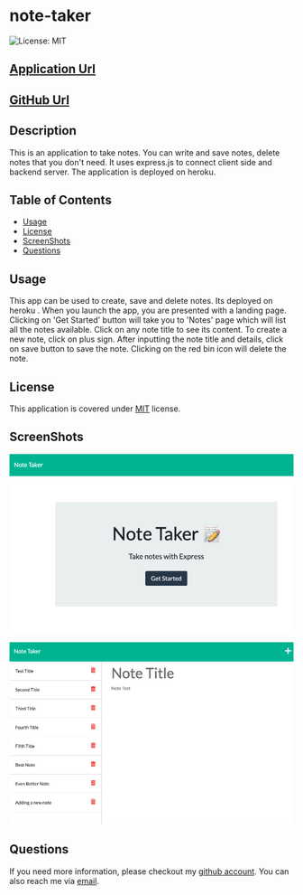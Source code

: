 # note-taker
![License: MIT](https://img.shields.io/badge/License-MIT-yellow.svg)

## [Application Url](https://noteawesome-taker.herokuapp.com/ )

## [GitHub Url](https://github.com/harry-100/note-taker)

## Description

This is an application  to take notes. You can write and save notes, delete notes that you don't need. It uses express.js  to connect client side and backend server. The application is deployed on heroku.

## Table of Contents

* [Usage](#Usage)
* [License](#License)
* [ScreenShots](#ScreenShots)
* [Questions](#Questions)

## Usage
This app can be used to create, save and delete notes. Its deployed on heroku . When you launch the app, you are presented with a landing page. Clicking on 'Get Started' button will take you to 'Notes' page which will list all the notes available. Click on any note title to see its content. To create a new note, click on plus sign. After inputting the note title and details, click on save button to save the note. Clicking on the red bin icon will delete the note. 

## License
This application is covered under [MIT](
      https://opensource.org/licenses/MIT
      ) license.

## ScreenShots
![image-1](./public/assets/images/image-1.png)

![image-2](./public/assets/images/image-2.png)

## Questions
If you need more information, please checkout my [github account](https://github.com/harry-100). You can also reach me via [email](mailto:harvinder.shah@gmail.com?subject=team-profile).